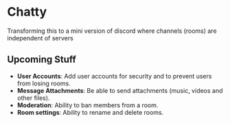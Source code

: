 # Chatty 
Transforming this to a mini version of discord where channels (rooms) are independent of servers

## Upcoming Stuff
- **User Accounts**: Add user accounts for security and to prevent users from losing rooms.
- **Message Attachments**: Be able to send attachments (music, videos and other files).
- **Moderation**: Ability to ban members from a room.
- **Room settings**: Ability to rename and delete rooms.

